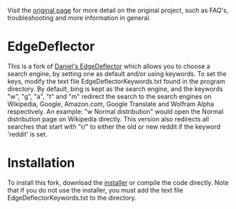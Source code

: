 Visit the [original page](https://github.com/da2x/EdgeDeflector) for more detail on the original project, such as FAQ's, troubleshooting and more information in general.

# EdgeDeflector

This is a fork of [Daniel's EdgeDeflector](https://github.com/da2x/EdgeDeflector) which allows you to choose a search engine, by setting one as default and/or using keywords. To set the keys, modify the text file EdgeDeflectorKeywords.txt found in the program directory. By default, bing is kept as the search engine, and the keywords "w", "g", "a", "t" and "m" redirect the search to the search engines on Wikipedia, Google, Amazon.com, Google Translate and Wolfram Alpha respectively. An example: "w Normal distribution" would open the Normal distribution page on Wikipedia directly. This version also redirects all searches that start with "r/" to either the old or new reddit if the keyword 'reddit' is set. 

# Installation

To install this fork, download the [installer](https://github.com/helgihalldorsson/EdgeDeflector/blob/master/EdgeDeflector_install.exe) or compile the code directly. Note that if you do not use the installer, you must add the text file EdgeDeflectorKeywords.txt to the directory.
